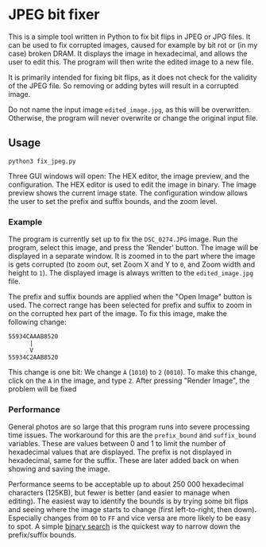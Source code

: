 # JPEG bit fixer

This is a simple tool written in Python to fix bit flips in JPEG or JPG files. It can be used to fix corrupted images, caused for example by bit rot or (in my case) broken DRAM. It displays the image in hexadecimal, and allows the user to edit this. The program will then write the edited image to a new file.

It is primarily intended for fixing bit flips, as it does not check for the validity of the JPEG file. So removing or adding bytes will result in a corrupted image.

Do not name the input image `edited_image.jpg`, as this will be overwritten. Otherwise, the program will never overwrite or change the original input file.

## Usage

```
python3 fix_jpeg.py
```

Three GUI windows will open: The HEX editor, the image preview, and the configuration. The HEX editor is used to edit the image in binary. The image preview shows the current image state. The configuration window allows the user to set the prefix and suffix bounds, and the zoom level.

### Example
The program is currently set up to fix the `DSC_0274.JPG` image. Run the program, select this image, and press the 'Render' button. The image will be displayed in a separate window. It is zoomed in to the part where the image is gets corrupted (to zoom out, set Zoom X and Y to `0`, and Zoom width and height to `1`). The displayed image is always written to the `edited_image.jpg` file.

The prefix and suffix bounds are applied when the "Open Image" button is used. The correct range has been selected for prefix and suffix to zoom in on the corrupted hex part of the image. To fix this image, make the following change:
```
55934CAAAB8520
      |
      V  
55934C2AAB8520
```

This change is one bit: We change `A` (`1010`) to `2` (`0010`). To make this change, click on the `A` in the image, and type `2`. After pressing "Render Image", the problem will be fixed

### Performance
General photos are so large that this program runs into severe processing time issues. The workaround for this are the `prefix_bound` and `suffix_bound` variables. These are values between 0 and 1 to limit the number of hexadecimal values that are displayed. The prefix is not displayed in hexadecimal, same for the suffix. These are later added back on when showing and saving the image.

Performance seems to be acceptable up to about 250 000 hexadecimal characters (125KB), but fewer is better (and easier to manage when editing). The easiest way to identify the bounds is by trying some bit flips and seeing where the image starts to change (first left-to-right, then down). Especially changes from `00` to `FF` and vice versa are more likely to be easy to spot. A simple [binary search](https://en.wikipedia.org/wiki/Binary_search_algorithm) is the quickest way to narrow down the prefix/suffix bounds.